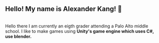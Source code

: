 ## Hello! My name is Alexander Kang! 👋
<br/>
Hello there I am currently an eigth grader attending a Palo Alto middle school. I like to make games using <strong>Unity's game engine<strong/> which uses <strong>C#<strong/>, use <strong>blender<strong/>.
